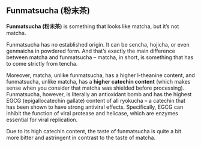## Funmatsucha (粉末茶)

**Funmatsucha (粉末茶)** is something that looks like matcha, but it’s not matcha.

Funmatsucha has no established origin. It can be sencha, hojicha, or even genmaicha in powdered form. And that’s exactly the main difference between matcha and funmatsucha – matcha, in short, is something that has to come strictly from tencha.

Moreover, matcha, unlike funmatsucha, has a higher l-theanine content, and funmatsucha, unlike matcha, has a **higher catechin content** (which makes sense when you consider that matcha was shielded before processing). Funmatsucha, however, is literally an antioxidant bomb and has the highest EGCG (epigallocatechin gallate) content of all ryokucha – a catechin that has been shown to have strong antiviral effects. Specifically, EGCG can inhibit the function of viral protease and helicase, which are enzymes essential for viral replication.

Due to its high catechin content, the taste of funmatsucha is quite a bit more bitter and astringent in contrast to the taste of matcha.
